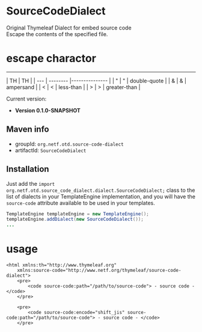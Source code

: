 # SourceCodeDialect
Original Thymeleaf Dialect for embed source code  
Escape the contents of the specified file.  

# escape charactor
------------
|  TH  |  TH  |
| --- | -------- |--------------- |
|  "  |  &quot;  |  double-quote  |
|  &  |  &amp;   |  ampersand     |
|  <  |  &lt;    |  less-than     |
|  >  |  &gt;    |  greater-than  |


Current version: 
 
 * **Version 0.1.0-SNAPSHOT**

Maven info
----------

  *   groupId: `org.netf.otd.source-code-dialect`   
  *   artifactId: `SourceCodeDialect`

Installation
------------

Just add the `import org.netf.otd.source_code_dialect.dialect.SourceCodeDialect;`
class to the list of dialects in your TemplateEngine implementation, and you will
have the `source-code` attribute available to be used in your templates.

```java
TemplateEngine templateEngine = new TemplateEngine();
templateEngine.addDialect(new SourceCodeDialect());
...
```

# usage
```html:sample
<html xmlns:th="http://www.thymeleaf.org"  
	xmlns:source-code="http://www.netf.org/thymeleaf/source-code-dialect">
	<pre>
		<code source-code:path="/path/to/source-code"> - source code - </code>
	</pre>

	<pre>
		<code source-code:encode="shift_jis" source-code:path="/path/to/source-code"> - source code - </code>
	</pre>

```



